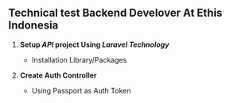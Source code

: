 ## Technical test Backend Develover At Ethis Indonesia

1. **Setup _API_ project Using _Laravel Technology_**

    - Installation Library/Packages

2. **Create Auth Controller**

    - Using Passport as Auth Token
